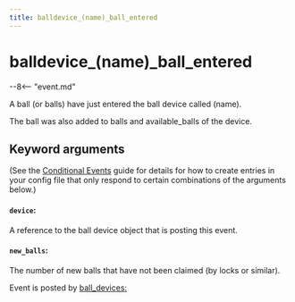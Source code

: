 ```yaml
---
title: balldevice_(name)_ball_entered
---
```


# balldevice_(name)\_ball_entered


--8<-- "event.md"

A ball (or balls) have just entered the ball device called (name).

The ball was also added to balls and available_balls of the device.

## Keyword arguments

(See the [Conditional Events](overview/conditional.md)
guide for details for how to create entries in your config file that
only respond to certain combinations of the arguments below.)

#### `device`:

A reference to the ball device object that is posting this event.

#### `new_balls`:

The number of new balls that have not been claimed (by locks or
similar).

Event is posted by [ball_devices:](../config/ball_devices.md)
